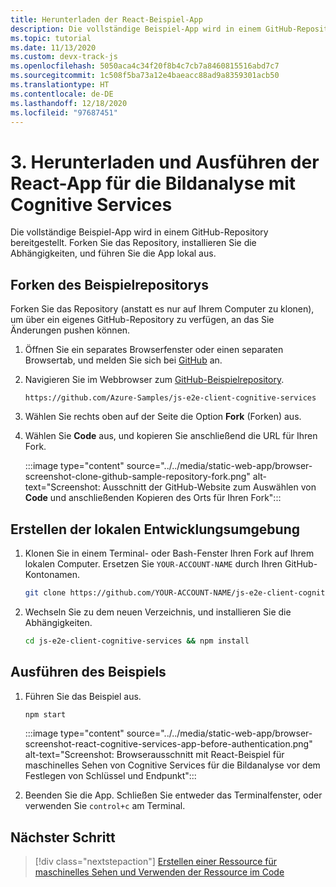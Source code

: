 ```yaml
---
title: Herunterladen der React-Beispiel-App
description: Die vollständige Beispiel-App wird in einem GitHub-Repository bereitgestellt. Forken Sie das Repository, installieren Sie die Abhängigkeiten, und führen Sie die App lokal aus.
ms.topic: tutorial
ms.date: 11/13/2020
ms.custom: devx-track-js
ms.openlocfilehash: 5050aca4c34f20f8b4c7cb7a8460815516abd7c7
ms.sourcegitcommit: 1c508f5ba73a12e4baeacc88ad9a8359301acb50
ms.translationtype: HT
ms.contentlocale: de-DE
ms.lasthandoff: 12/18/2020
ms.locfileid: "97687451"
---
```

# <a name="3-download-and-run-the-react-cognitive-services-image-analyzer-app"></a>3. Herunterladen und Ausführen der React-App für die Bildanalyse mit Cognitive Services

Die vollständige Beispiel-App wird in einem GitHub-Repository bereitgestellt. Forken Sie das Repository, installieren Sie die Abhängigkeiten, und führen Sie die App lokal aus.

## <a name="fork-the-sample-repo"></a>Forken des Beispielrepositorys

Forken Sie das Repository (anstatt es nur auf Ihrem Computer zu klonen), um über ein eigenes GitHub-Repository zu verfügen, an das Sie Änderungen pushen können. 

1. Öffnen Sie ein separates Browserfenster oder einen separaten Browsertab, und melden Sie sich bei <a href="https://github.com/login" target="_blank">GitHub</a> an. 
1. Navigieren Sie im Webbrowser zum <a href="https://github.com/Azure-Samples/js-e2e-client-cognitive-services" target="_blank">GitHub-Beispielrepository</a>. 

    ```http
    https://github.com/Azure-Samples/js-e2e-client-cognitive-services
    ```

1. Wählen Sie rechts oben auf der Seite die Option **Fork** (Forken) aus. 
1. Wählen Sie **Code** aus, und kopieren Sie anschließend die URL für Ihren Fork. 

    :::image type="content" source="../../media/static-web-app/browser-screenshot-clone-github-sample-repository-fork.png" alt-text="Screenshot: Ausschnitt der GitHub-Website zum Auswählen von **Code** und anschließenden Kopieren des Orts für Ihren Fork":::    

## <a name="create-local-development-environment"></a>Erstellen der lokalen Entwicklungsumgebung

1. Klonen Sie in einem Terminal- oder Bash-Fenster Ihren Fork auf Ihrem lokalen Computer. Ersetzen Sie `YOUR-ACCOUNT-NAME` durch Ihren GitHub-Kontonamen.

    ```bash
    git clone https://github.com/YOUR-ACCOUNT-NAME/js-e2e-client-cognitive-services
    ```

1. Wechseln Sie zu dem neuen Verzeichnis, und installieren Sie die Abhängigkeiten. 

    ```bash
    cd js-e2e-client-cognitive-services && npm install
    ```

## <a name="run-sample"></a>Ausführen des Beispiels

1. Führen Sie das Beispiel aus. 

    ```bash
    npm start
    ```

    :::image type="content" source="../../media/static-web-app/browser-screenshot-react-cognitive-services-app-before-authentication.png" alt-text="Screenshot: Browserausschnitt mit React-Beispiel für maschinelles Sehen von Cognitive Services für die Bildanalyse vor dem Festlegen von Schlüssel und Endpunkt":::    
    
1. Beenden Sie die App. Schließen Sie entweder das Terminalfenster, oder verwenden Sie `control+c` am Terminal. 
    
## <a name="next-step"></a>Nächster Schritt

> [!div class="nextstepaction"]
> [Erstellen einer Ressource für maschinelles Sehen und Verwenden der Ressource im Code](create-computer-vision-resource-use-in-code.md) 